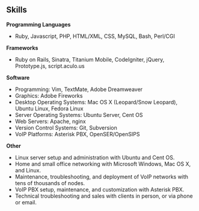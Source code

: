## Skills

**Programming Languages**

  * Ruby, Javascript, PHP, HTML/XML, CSS, MySQL, Bash, Perl/CGI

**Frameworks**

  * Ruby on Rails, Sinatra, Titanium Mobile, CodeIgniter, jQuery, Prototype.js, script.aculo.us

**Software**

  * Programming: Vim, TextMate, Adobe Dreamweaver
  * Graphics: Adobe Fireworks
  * Desktop Operating Systems: Mac OS X (Leopard/Snow Leopard), Ubuntu Linux, Fedora Linux
  * Server Operating Systems: Ubuntu Server, Cent OS
  * Web Servers: Apache, nginx
  * Version Control Systems: Git, Subversion
  * VoIP Platforms: Asterisk PBX, OpenSER/OpenSIPS

**Other**

  * Linux server setup and administration with Ubuntu and Cent OS.
  * Home and small office networking with Microsoft Windows, Mac OS X, and Linux.
  * Maintenance, troubleshooting, and deployment of VoIP networks with tens of thousands of nodes.
  * VoIP PBX setup, maintenance, and customization with Asterisk PBX.
  * Technical troubleshooting and sales with clients in person, or via phone or email.
